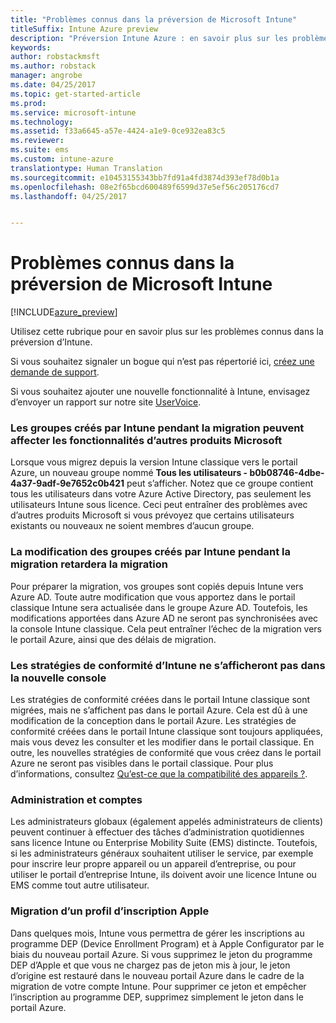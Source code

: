 ```yaml
---
title: "Problèmes connus dans la préversion de Microsoft Intune"
titleSuffix: Intune Azure preview
description: "Préversion Intune Azure : en savoir plus sur les problèmes connus dans la préversion"
keywords: 
author: robstackmsft
ms.author: robstack
manager: angrobe
ms.date: 04/25/2017
ms.topic: get-started-article
ms.prod: 
ms.service: microsoft-intune
ms.technology: 
ms.assetid: f33a6645-a57e-4424-a1e9-0ce932ea83c5
ms.reviewer: 
ms.suite: ems
ms.custom: intune-azure
translationtype: Human Translation
ms.sourcegitcommit: e10453155343bb7fd91a4fd3874d393ef78d0b1a
ms.openlocfilehash: 08e2f65bcd600489f6599d37e5ef56c205176cd7
ms.lasthandoff: 04/25/2017


---
```


# <a name="known-issues-in-the-microsoft-intune-preview"></a>Problèmes connus dans la préversion de Microsoft Intune


[!INCLUDE[azure_preview](../includes/azure_preview.md)]


Utilisez cette rubrique pour en savoir plus sur les problèmes connus dans la préversion d’Intune.

Si vous souhaitez signaler un bogue qui n’est pas répertorié ici, [créez une demande de support](https://docs.microsoft.com/intune/troubleshoot/how-to-get-support-for-microsoft-intune).

Si vous souhaitez ajouter une nouvelle fonctionnalité à Intune, envisagez d’envoyer un rapport sur notre site [UserVoice](https://microsoftintune.uservoice.com/forums/291681-ideas/category/189016-azure-admin-console).

### <a name="groups-created-by-intune-during-migration-might-affect-functionality-of-other-microsoft-products"></a>Les groupes créés par Intune pendant la migration peuvent affecter les fonctionnalités d’autres produits Microsoft

Lorsque vous migrez depuis la version Intune classique vers le portail Azure, un nouveau groupe nommé **Tous les utilisateurs - b0b08746-4dbe-4a37-9adf-9e7652c0b421** peut s’afficher. Notez que ce groupe contient tous les utilisateurs dans votre Azure Active Directory, pas seulement les utilisateurs Intune sous licence. Ceci peut entraîner des problèmes avec d’autres produits Microsoft si vous prévoyez que certains utilisateurs existants ou nouveaux ne soient membres d’aucun groupe.

### <a name="altering-groups-created-by-intune-during-migration-will-delay-migration"></a>La modification des groupes créés par Intune pendant la migration retardera la migration

Pour préparer la migration, vos groupes sont copiés depuis Intune vers Azure AD. Toute autre modification que vous apportez dans le portail classique Intune sera actualisée dans le groupe Azure AD. Toutefois, les modifications apportées dans Azure AD ne seront pas synchronisées avec la console Intune classique. Cela peut entraîner l’échec de la migration vers le portail Azure, ainsi que des délais de migration.

### <a name="compliance-policies-from-intune-will-not-show-up-in-new-console"></a>Les stratégies de conformité d’Intune ne s’afficheront pas dans la nouvelle console 

Les stratégies de conformité créées dans le portail Intune classique sont migrées, mais ne s’affichent pas dans le portail Azure. Cela est dû à une modification de la conception dans le portail Azure. Les stratégies de conformité créées dans le portail Intune classique sont toujours appliquées, mais vous devez les consulter et les modifier dans le portail classique.
En outre, les nouvelles stratégies de conformité que vous créez dans le portail Azure ne seront pas visibles dans le portail classique.
Pour plus d’informations, consultez [Qu’est-ce que la compatibilité des appareils ?](https://docs.microsoft.com/intune-azure/set-device-compliance/what-is-device-compliance).




### <a name="administration-and-accounts"></a>Administration et comptes

Les administrateurs globaux (également appelés administrateurs de clients) peuvent continuer à effectuer des tâches d’administration quotidiennes sans licence Intune ou Enterprise Mobility Suite (EMS) distincte. Toutefois, si les administrateurs généraux souhaitent utiliser le service, par exemple pour inscrire leur propre appareil ou un appareil d’entreprise, ou pour utiliser le portail d’entreprise Intune, ils doivent avoir une licence Intune ou EMS comme tout autre utilisateur.

### <a name="apple-enrollment-profile-migration"></a>Migration d’un profil d’inscription Apple
Dans quelques mois, Intune vous permettra de gérer les inscriptions au programme DEP (Device Enrollment Program) et à Apple Configurator par le biais du nouveau portail Azure. Si vous supprimez le jeton du programme DEP d’Apple et que vous ne chargez pas de jeton mis à jour, le jeton d’origine est restauré dans le nouveau portail Azure dans le cadre de la migration de votre compte Intune. Pour supprimer ce jeton et empêcher l’inscription au programme DEP, supprimez simplement le jeton dans le portail Azure. 

